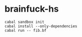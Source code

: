 brainfuck-hs
============

    cabal sandbox init
    cabal install --only-dependencies
    cabal run -- fib.bf
